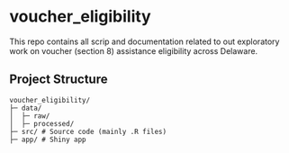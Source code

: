 # voucher_eligibility
This repo contains all scrip and documentation related to out exploratory work on voucher (section 8) assistance eligibility across Delaware. 


## Project Structure

```
voucher_eligibility/
├─ data/
│  ├─ raw/
│  ├─ processed/
├─ src/ # Source code (mainly .R files)
├─ app/ # Shiny app 
```

